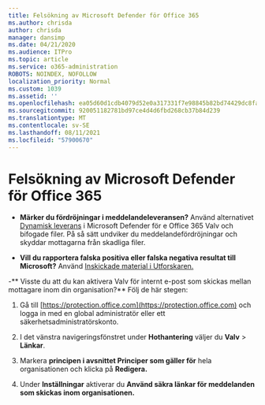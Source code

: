 ```yaml
---
title: Felsökning av Microsoft Defender för Office 365
ms.author: chrisda
author: chrisda
manager: dansimp
ms.date: 04/21/2020
ms.audience: ITPro
ms.topic: article
ms.service: o365-administration
ROBOTS: NOINDEX, NOFOLLOW
localization_priority: Normal
ms.custom: 1039
ms.assetid: ''
ms.openlocfilehash: ea05d60d1cdb4079d52e0a317331f7e98845b82bd74429dc8fa63377c2527a74
ms.sourcegitcommit: 920051182781bd97ce4d4d6fbd268cb37b84d239
ms.translationtype: MT
ms.contentlocale: sv-SE
ms.lasthandoff: 08/11/2021
ms.locfileid: "57900670"
---
```

# <a name="troubleshooting-microsoft-defender-for-office-365"></a>Felsökning av Microsoft Defender för Office 365

- **Märker du fördröjningar i meddelandeleveransen?** Använd alternativet [Dynamisk leverans](https://docs.microsoft.com/microsoft-365/security/office-365-security/dynamic-delivery-and-previewing) i Microsoft Defender för e Office 365 Valv och bifogade filer. På så sätt undviker du meddelandefördröjningar och skyddar mottagarna från skadliga filer.

- **Vill du rapportera falska positiva eller falska negativa resultat till Microsoft?** Använd [Inskickade material i Utforskaren.](https://protection.office.com/reportsubmission)

-** Visste du att du kan aktivera Valv för internt e-post som skickas mellan mottagare inom din organisation?** Följ de här stegen:

  1. Gå till [https://protection.office.com](https://protection.office.com) och logga in med en global administratör eller ett säkerhetsadministratörskonto.

  2. I det vänstra navigeringsfönstret under **Hothantering** väljer du **Valv** \> **Länkar**.

  3. Markera **principen i avsnittet Principer som gäller för** hela organisationen och klicka på **Redigera.**

  4. Under **Inställningar** aktiverar du **Använd säkra länkar för meddelanden som skickas inom organisationen.**
